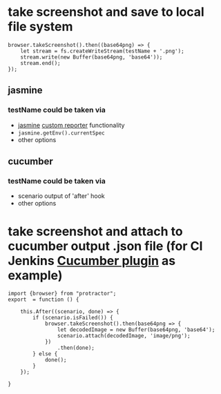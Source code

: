 # take screenshot and save to local file system
```
browser.takeScreenshot().then((base64png) => {
    let stream = fs.createWriteStream(testName + '.png');
    stream.write(new Buffer(base64png, 'base64'));
    stream.end();
});
```
## jasmine
### **testName** could be taken via
* [jasmine](http://jasmine.github.io/)  [custom reporter](http://jasmine.github.io/2.4/custom_reporter.html) functionality
* `jasmine.getEnv().currentSpec`
* other options

## **cucumber**
### testName could be taken via
* scenario output of 'after' hook
* other options

# take screenshot and attach to cucumber output .json file (for CI Jenkins [Cucumber plugin](https://github.com/damianszczepanik/cucumber-reporting) as example)
```
import {browser} from "protractor";
export  = function () {

    this.After((scenario, done) => {
        if (scenario.isFailed()) {
            browser.takeScreenshot().then(base64png => {
                let decodedImage = new Buffer(base64png, 'base64');
                scenario.attach(decodedImage, 'image/png');
            })
                .then(done);
        } else {
            done();
        }
    });

}
```